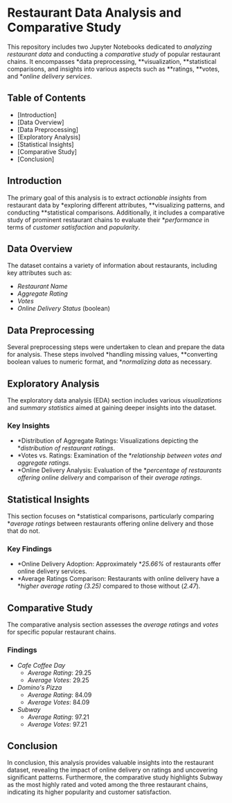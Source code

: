 # Restaurant Data Analysis and Comparative Study

This repository includes two Jupyter Notebooks dedicated to *analyzing restaurant data* and conducting a *comparative study* of popular restaurant chains. It encompasses *data preprocessing, **visualization, **statistical comparisons, and insights into various aspects such as **ratings, **votes, and **online delivery services*.

## Table of Contents
- [Introduction]
- [Data Overview]
- [Data Preprocessing]
- [Exploratory Analysis]
- [Statistical Insights]
- [Comparative Study]
- [Conclusion]

## Introduction
The primary goal of this analysis is to extract *actionable insights* from restaurant data by *exploring different attributes, **visualizing patterns, and conducting **statistical comparisons. Additionally, it includes a comparative study of prominent restaurant chains to evaluate their **performance* in terms of *customer satisfaction* and *popularity*.

## Data Overview
The dataset contains a variety of information about restaurants, including key attributes such as:
- *Restaurant Name*
- *Aggregate Rating*
- *Votes*
- *Online Delivery Status* (boolean)

## Data Preprocessing
Several preprocessing steps were undertaken to clean and prepare the data for analysis. These steps involved *handling missing values, **converting boolean values to numeric format, and **normalizing data* as necessary.

## Exploratory Analysis
The exploratory data analysis (EDA) section includes various *visualizations* and *summary statistics* aimed at gaining deeper insights into the dataset.

### Key Insights
- *Distribution of Aggregate Ratings: Visualizations depicting the **distribution of restaurant ratings*.
- *Votes vs. Ratings: Examination of the **relationship between votes and aggregate ratings*.
- *Online Delivery Analysis: Evaluation of the **percentage of restaurants offering online delivery* and comparison of their *average ratings*.

## Statistical Insights
This section focuses on *statistical comparisons, particularly comparing **average ratings* between restaurants offering online delivery and those that do not.

### Key Findings
- *Online Delivery Adoption: Approximately **25.66%* of restaurants offer online delivery services.
- *Average Ratings Comparison: Restaurants with online delivery have a **higher average rating (3.25)* compared to those without (*2.47*).

## Comparative Study
The comparative analysis section assesses the *average ratings* and *votes* for specific popular restaurant chains.

### Findings
- *Cafe Coffee Day*
  - *Average Rating*: 29.25
  - *Average Votes*: 29.25
- *Domino's Pizza*
  - *Average Rating*: 84.09
  - *Average Votes*: 84.09
- *Subway*
  - *Average Rating*: 97.21
  - *Average Votes*: 97.21

## Conclusion
In conclusion, this analysis provides valuable insights into the restaurant dataset, revealing the impact of online delivery on ratings and uncovering significant patterns. Furthermore, the comparative study highlights Subway as the most highly rated and voted among the three restaurant chains, indicating its higher popularity and customer satisfaction.